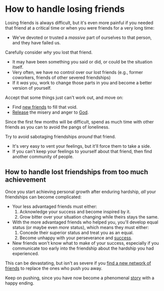 
# How to handle losing friends

Losing friends is always difficult, but it's even more painful if you needed that friend at a critical time or when you were friends for a very long time:

- We've devoted or trusted a *massive* part of ourselves to that person, and they have failed us.

Carefully consider *why* you lost that friend.

- It may have been something you said or did, or could be the situation itself.
- Very often, we have no control over our lost friends (e.g., former coworkers, friends of other severed friendships)
- If it *was* you, work to change those parts in you and become a better version of yourself.

Accept that some things just can't work out, and move on:

- Find [new friends](people-friends.md) to fill that void.
- [Release](mind-feelings-happiness-focus.md) the misery and anger to [God](spiritual-exercises-prayer.md).

Since the first few months will be difficult, spend as much time with other friends as you can to avoid the pangs of loneliness.

Try to avoid sabotaging friendships *around* that friend.

- It's very easy to vent your feelings, but it'll force them to take a side.
- If you can't keep your feelings to yourself about that friend, then find another community of people.

## How to handle lost friendships from too much achievement

Once you start achieving personal growth after enduring hardship, *all* your friendships can become complicated:

- Your less advantaged friends must either:
  1. Acknowledge your success and become inspired by it.
  2. Grow bitter over your situation changing while theirs stays the same.
- With the more advantaged friends who helped you, you'll develop equal status (or maybe even *more* status), which means they must either:
  1. Concede their superior status and treat you as an equal.
  2. Become unhappy with your perseverance and [success](success-6_humility.md).
- New friends won't know what to make of your success, especially if you communicate too early into the friendship about the hardship you had experienced.

This can be devastating, but isn't as severe if you [find a new network of friends](people-friends.md) to replace the ones who push you away.

Keep on pushing, since you have now become a phenomenal [story](stories-why.md) with a happy ending.
